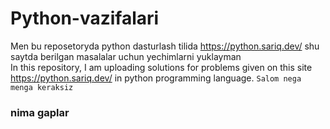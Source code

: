 # Python-vazifalari
Men bu reposetoryda python dasturlash tilida https://python.sariq.dev/ shu saytda berilgan masalalar uchun yechimlarni yuklayman                                         
In this repository, I am uploading solutions for problems given on this site https://python.sariq.dev/ in python programming language.
```Salom nega menga keraksiz```
### nima gaplar
